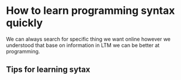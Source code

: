# How to learn programming syntax quickly

We can always search for specific thing we want online however we understood that base on information in LTM we can be better at programming.

## Tips for learning sytax
